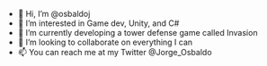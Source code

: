 - 👋 Hi, I’m @osbaldoj
- 👀 I’m interested in Game dev, Unity, and C#
- 🌱 I’m currently developing a tower defense game called Invasion
- 💞️ I’m looking to collaborate on everything I can
- 📫 You can reach me at my Twitter @Jorge_Osbaldo

<!---
osbaldoj/osbaldoj is a ✨ special ✨ repository because its `README.md` (this file) appears on your GitHub profile.
You can click the Preview link to take a look at your changes.
--->
